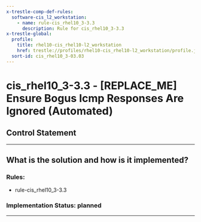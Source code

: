 ```yaml
---
x-trestle-comp-def-rules:
  software-cis_l2_workstation:
    - name: rule-cis_rhel10_3-3.3
      description: Rule for cis_rhel10_3-3.3
x-trestle-global:
  profile:
    title: rhel10-cis_rhel10-l2_workstation
    href: trestle://profiles/rhel10-cis_rhel10-l2_workstation/profile.json
  sort-id: cis_rhel10_3-03.03
---
```


# cis_rhel10_3-3.3 - \[REPLACE_ME\] Ensure Bogus Icmp Responses Are Ignored (Automated)

## Control Statement

______________________________________________________________________

## What is the solution and how is it implemented?

<!-- For implementation status enter one of: implemented, partial, planned, alternative, not-applicable -->

<!-- Note that the list of rules under ### Rules: is read-only and changes will not be captured after assembly to JSON -->

<!-- Add control implementation description here for control: cis_rhel10_3-3.3 -->

### Rules:

  - rule-cis_rhel10_3-3.3

### Implementation Status: planned

______________________________________________________________________
